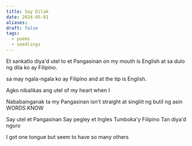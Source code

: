 ```yaml
---
title: Say Dilak
date: 2024-05-01
aliases: 
draft: false
tags:
  - poems
  - seedlings
---
```

Et sankatlo
diya'd utel to et Pangasinan
on my mouth is English
at sa dulo ng dila ko
ay Filipino.


sa may ngala-ngala ko ay
Filipino and at the tip
is English.

Agko nibalikas
ang 
utel of my heart when I

Nababainganak ta
my Pangasinan isn't straight
at singliit ng butil ng asin
WORDS KNOW


Say utel et Pangasinan
Say pegley et Ingles
Tumboka'y Filipino
Tan diya'd nguro

I got one tongue but seem to have so many others